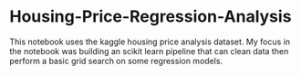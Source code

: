 # Housing-Price-Regression-Analysis
This notebook uses the kaggle housing price analysis dataset. 
My focus in the notebook was building an scikit learn pipeline that can clean data then perform a basic grid search on some regression models. 

